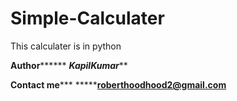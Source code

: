 # Simple-Calculater
This calculater is in python

********************Author**************************
*******************KapilKumar*********************

********************Contact me*********************** 
*****************roberthoodhood2@gmail.com************

